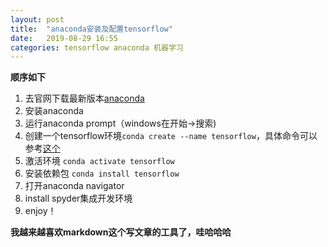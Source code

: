 ```yaml
---
layout: post
title:  "anaconda安装及配置tensorflow"
date:   2019-08-29 16:55
categories: tensorflow anaconda 机器学习
---
```

**顺序如下**
1. 去官网下载最新版本[anaconda](https://www.anaconda.com/)
2. 安装anaconda
3. 运行anaconda prompt（windows在开始->搜索)
4. 创建一个tensorflow环境`conda create --name tensorflow`，具体命令可以参考[这个](https://www.jianshu.com/p/037e96841d71)
5. 激活环境 `conda activate tensorflow`
6. 安装依赖包 `conda install tensorflow`
7. 打开anaconda navigator
8. install spyder集成开发环境
9. enjoy！

**我越来越喜欢markdown这个写文章的工具了，哇哈哈哈**

